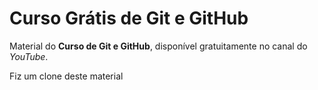 # Curso Grátis de Git e GitHub
Material do **Curso de Git e GitHub**, disponível gratuitamente no canal do *YouTube*.

Fiz um clone deste material
